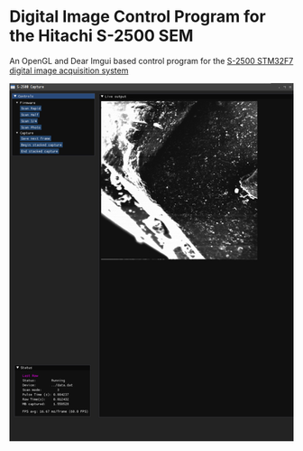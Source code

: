 # Digital Image Control Program for the Hitachi S-2500 SEM

An OpenGL and Dear Imgui based control program for the [S-2500 STM32F7 digital image acquisition system](https://github.com/InconsolableCellist/s2500-image-capture-stm32f7)

![screenshot](screenshot.png)

